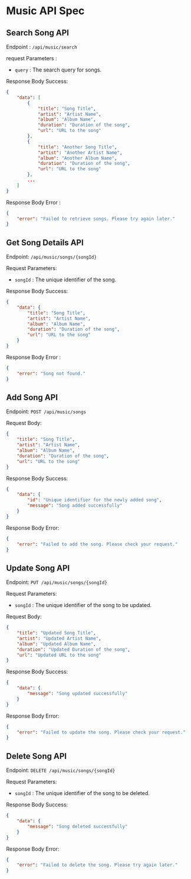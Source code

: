 # Music API Spec

## Search Song API

Endpoint : `/api/music/search`

request Parameters :
- `query` : The search query for songs.

Response Body Success: 
```json
{
    "data": [
        {
            "title": "Song Title",
            "artist": "Artist Name",
            "album": "Album Name",
            "duration": "Duration of the song",
            "url": "URL to the song"
        },
        {
            "title": "Another Song Title",
            "artist": "Another Artist Name",
            "album": "Another Album Name",
            "duration": "Duration of the song",
            "url": "URL to the song"
        },
        ...
    ]
}

```
Response Body Error :

```json
{
    "error": "Failed to retrieve songs. Please try again later."
}
```

## Get Song Details API

Endpoint: `/api/music/songs/{songId}`

Request Parameters:
- `songId` : The unique identifier of the song.

Response Body Success:

```json
{
    "data": {
        "title": "Song Title",
        "artist": "Artist Name",
        "album": "Album Name",
        "duration": "Duration of the song",
        "url": "URL to the song"
    }
}
```

Response Body Error : 
```json
{
    "error": "Song not found."
}
```

## Add Song API
Endpoint: `POST /api/music/songs`

Request Body:
```json
{
    "title": "Song Title",
    "artist": "Artist Name",
    "album": "Album Name",
    "duration": "Duration of the song",
    "url": "URL to the song"
}
```
Response Body Success:
```json
{
    "data": {
        "id": "Unique identifier for the newly added song",
        "message": "Song added successfully"
    }
}
```

Response Body Error:
```json
{
    "error": "Failed to add the song. Please check your request."
}
```

## Update Song API
Endpoint: `PUT /api/music/songs/{songId}`

Request Parameters:

- `songId` : The unique identifier of the song to be updated.

Request Body:
```json
{
    "title": "Updated Song Title",
    "artist": "Updated Artist Name",
    "album": "Updated Album Name",
    "duration": "Updated Duration of the song",
    "url": "Updated URL to the song"
}
```

Response Body Success:

```json
{
    "data": {
        "message": "Song updated successfully"
    }
}
```

Response Body Error:
```json
{
    "error": "Failed to update the song. Please check your request."
}
```

## Delete Song API
Endpoint: `DELETE /api/music/songs/{songId}`

Request Parameters:
- `songId` : The unique identifier of the song to be deleted.

Response Body Success:
```json
{
    "data": {
        "message": "Song deleted successfully"
    }
}
```

Response Body Error:
```json
{
    "error": "Failed to delete the song. Please try again later."
}
```